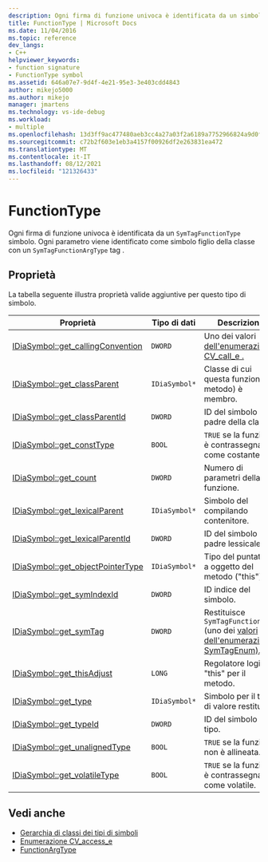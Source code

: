 ```yaml
---
description: Ogni firma di funzione univoca è identificata da un simbolo SymTagFunctionType.
title: FunctionType | Microsoft Docs
ms.date: 11/04/2016
ms.topic: reference
dev_langs:
- C++
helpviewer_keywords:
- function signature
- FunctionType symbol
ms.assetid: 646a07e7-9d4f-4e21-95e3-3e403cdd4843
author: mikejo5000
ms.author: mikejo
manager: jmartens
ms.technology: vs-ide-debug
ms.workload:
- multiple
ms.openlocfilehash: 13d3ff9ac477480aeb3cc4a27a03f2a6189a7752966824a9d0f80241c2daf5a7
ms.sourcegitcommit: c72b2f603e1eb3a4157f00926df2e263831ea472
ms.translationtype: MT
ms.contentlocale: it-IT
ms.lasthandoff: 08/12/2021
ms.locfileid: "121326433"
---
```

# <a name="functiontype"></a>FunctionType
Ogni firma di funzione univoca è identificata da un `SymTagFunctionType` simbolo. Ogni parametro viene identificato come simbolo figlio della classe con un `SymTagFunctionArgType` tag .

## <a name="properties"></a>Proprietà
 La tabella seguente illustra proprietà valide aggiuntive per questo tipo di simbolo.

|Proprietà|Tipo di dati|Descrizione|
|--------------|---------------|-----------------|
|[IDiaSymbol::get_callingConvention](../../debugger/debug-interface-access/idiasymbol-get-callingconvention.md)|`DWORD`|Uno dei valori [dell'enumerazione CV_call_e .](../../debugger/debug-interface-access/cv-call-e.md)|
|[IDiaSymbol::get_classParent](../../debugger/debug-interface-access/idiasymbol-get-classparent.md)|`IDiaSymbol*`|Classe di cui questa funzione (o metodo) è membro.|
|[IDiaSymbol::get_classParentId](../../debugger/debug-interface-access/idiasymbol-get-classparentid.md)|`DWORD`|ID del simbolo padre della classe.|
|[IDiaSymbol::get_constType](../../debugger/debug-interface-access/idiasymbol-get-consttype.md)|`BOOL`|`TRUE` se la funzione è contrassegnata come costante.|
|[IDiaSymbol::get_count](../../debugger/debug-interface-access/idiasymbol-get-count.md)|`DWORD`|Numero di parametri della funzione.|
|[IDiaSymbol::get_lexicalParent](../../debugger/debug-interface-access/idiasymbol-get-lexicalparent.md)|`IDiaSymbol*`|Simbolo del compilando contenitore.|
|[IDiaSymbol::get_lexicalParentId](../../debugger/debug-interface-access/idiasymbol-get-lexicalparentid.md)|`DWORD`|ID del simbolo padre lessicale.|
|[IDiaSymbol::get_objectPointerType](../../debugger/debug-interface-access/idiasymbol-get-objectpointertype.md)|`IDiaSymbol*`|Tipo del puntatore a oggetto del metodo ("this").|
|[IDiaSymbol::get_symIndexId](../../debugger/debug-interface-access/idiasymbol-get-symindexid.md)|`DWORD`|ID indice del simbolo.|
|[IDiaSymbol::get_symTag](../../debugger/debug-interface-access/idiasymbol-get-symtag.md)|`DWORD`|Restituisce `SymTagFunctionType` (uno dei [valori dell'enumerazione SymTagEnum).](../../debugger/debug-interface-access/symtagenum.md)|
|[IDiaSymbol::get_thisAdjust](../../debugger/debug-interface-access/idiasymbol-get-thisadjust.md)|`LONG`|Regolatore logico "this" per il metodo.|
|[IDiaSymbol::get_type](../../debugger/debug-interface-access/idiasymbol-get-type.md)|`IDiaSymbol*`|Simbolo per il tipo di valore restituito.|
|[IDiaSymbol::get_typeId](../../debugger/debug-interface-access/idiasymbol-get-typeid.md)|`DWORD`|ID del simbolo del tipo.|
|[IDiaSymbol::get_unalignedType](../../debugger/debug-interface-access/idiasymbol-get-unalignedtype.md)|`BOOL`|`TRUE` se la funzione non è allineata.|
|[IDiaSymbol::get_volatileType](../../debugger/debug-interface-access/idiasymbol-get-volatiletype.md)|`BOOL`|`TRUE` se la funzione è contrassegnata come volatile.|

## <a name="see-also"></a>Vedi anche
- [Gerarchia di classi dei tipi di simboli](../../debugger/debug-interface-access/class-hierarchy-of-symbol-types.md)
- [Enumerazione CV_access_e](../../debugger/debug-interface-access/cv-access-e.md)
- [FunctionArgType](../../debugger/debug-interface-access/functionargtype.md)
